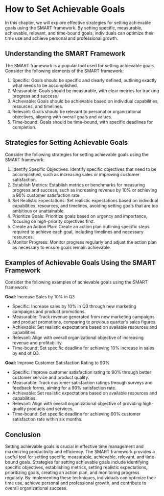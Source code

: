 How to Set Achievable Goals
===========================================================

In this chapter, we will explore effective strategies for setting achievable goals using the SMART framework. By setting specific, measurable, achievable, relevant, and time-bound goals, individuals can optimize their time use and achieve personal and professional growth.

Understanding the SMART Framework
---------------------------------

The SMART framework is a popular tool used for setting achievable goals. Consider the following elements of the SMART framework:

1. Specific: Goals should be specific and clearly defined, outlining exactly what needs to be accomplished.
2. Measurable: Goals should be measurable, with clear metrics for tracking progress and success.
3. Achievable: Goals should be achievable based on individual capabilities, resources, and timelines.
4. Relevant: Goals should be relevant to personal or organizational objectives, aligning with overall goals and values.
5. Time-bound: Goals should be time-bound, with specific deadlines for completion.

Strategies for Setting Achievable Goals
---------------------------------------

Consider the following strategies for setting achievable goals using the SMART framework:

1. Identify Specific Objectives: Identify specific objectives that need to be accomplished, such as increasing sales or improving customer satisfaction.
2. Establish Metrics: Establish metrics or benchmarks for measuring progress and success, such as increasing revenue by 10% or achieving a 90% customer satisfaction rate.
3. Set Realistic Expectations: Set realistic expectations based on individual capabilities, resources, and timelines, avoiding setting goals that are too ambitious or unattainable.
4. Prioritize Goals: Prioritize goals based on urgency and importance, focusing on high-priority objectives first.
5. Create an Action Plan: Create an action plan outlining specific steps required to achieve each goal, including timelines and necessary resources.
6. Monitor Progress: Monitor progress regularly and adjust the action plan as necessary to ensure goals remain achievable.

Examples of Achievable Goals Using the SMART Framework
------------------------------------------------------

Consider the following examples of achievable goals using the SMART framework:

**Goal:** Increase Sales by 10% in Q3

* Specific: Increase sales by 10% in Q3 through new marketing campaigns and product promotions.
* Measurable: Track revenue generated from new marketing campaigns and product promotions, comparing to previous quarter's sales figures.
* Achievable: Set realistic expectations based on available resources and capabilities.
* Relevant: Align with overall organizational objective of increasing revenue and profitability.
* Time-bound: Set specific deadline for achieving 10% increase in sales by end of Q3.

**Goal:** Improve Customer Satisfaction Rating to 90%

* Specific: Improve customer satisfaction rating to 90% through better customer service and product quality.
* Measurable: Track customer satisfaction ratings through surveys and feedback forms, aiming for a 90% satisfaction rate.
* Achievable: Set realistic expectations based on available resources and capabilities.
* Relevant: Align with overall organizational objective of providing high-quality products and services.
* Time-bound: Set specific deadline for achieving 90% customer satisfaction rate within six months.

Conclusion
----------

Setting achievable goals is crucial in effective time management and maximizing productivity and efficiency. The SMART framework provides a useful tool for setting specific, measurable, achievable, relevant, and time-bound goals. Strategies for setting achievable goals include identifying specific objectives, establishing metrics, setting realistic expectations, prioritizing goals, creating an action plan, and monitoring progress regularly. By implementing these techniques, individuals can optimize their time use, achieve personal and professional growth, and contribute to overall organizational success.
